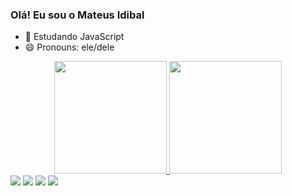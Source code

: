 ### Olá! Eu sou o Mateus Idibal

- 🌱 Estudando JavaScript
- 😄 Pronouns: ele/dele

<div align="center">
  <a href="https://github.com/idibal">
  <img height="180em" src="https://github-readme-stats.vercel.app/api?username=idibal&show_icons=true&theme=dark&include_all_commits=true&count_private=true"/>
  <img height="180em" src="https://github-readme-stats.vercel.app/api/top-langs/?username=idibal&layout=compact&langs_count=7&theme=dark"/>
</div>

<div>
  <a href="https://instagram.com/mateusidibal/" target="_blank"><img src="https://img.shields.io/badge/-Instagram-%23E4405F?style=for-the-badge&logo=instagram&logoColor=white" target="_blank"></a>
 	<a href="https://www.twitch.tv/idibal" target="_blank"><img src="https://img.shields.io/badge/Twitch-9146FF?style=for-the-badge&logo=twitch&logoColor=white" target="_blank"></a>
  <a href = "mailto:mefteus@gmail.com"><img src="https://img.shields.io/badge/-Gmail-%23333?style=for-the-badge&logo=gmail&logoColor=white" target="_blank"></a>
  <a href="https://www.linkedin.com/in/mateus-idibal-7a3633243/" target="_blank"><img src="https://img.shields.io/badge/-LinkedIn-%230077B5?style=for-the-badge&logo=linkedin&logoColor=white" target="_blank"></a> 
</div>
